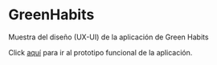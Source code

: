 # GreenHabits
Muestra del diseño (UX-UI) de la aplicación de Green Habits

Click <a href="https://www.figma.com/proto/IO8i9eGoBU60AKAktDaiDd/Green_Habits_100%25?page-id=0%3A1&node-id=164%3A5215&viewport=241%2C48%2C0.25&scaling=scale-down&starting-point-node-id=164%3A5215&show-proto-sidebar=1">aquí</a> para ir al prototipo funcional de la aplicación.
